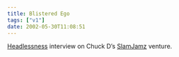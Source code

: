```yaml
---
title: Blistered Ego
tags: ["v1"]
date: 2002-05-30T11:08:51
---
```


[Headlessness][1] interview on Chuck D&#8217;s [SlamJamz][2] venture.

[1]: http://headlessness.com/ "Headlessness weblog"
[2]: http://www.slamjamz.com/slamnews.php?article=81 "James aka Panic Merchants interview at SlamJamz"
